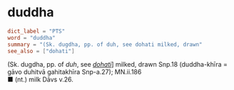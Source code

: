 # duddha

``` toml
dict_label = "PTS"
word = "duddha"
summary = "(Sk. dugdha, pp. of duh, see dohati milked, drawn"
see_also = ["dohati"]
```

(Sk. dugdha, pp. of *duh*, see *[dohati](dohati.md)*] milked, drawn Snp.18 (duddha\-khīra = gāvo duhitvā gahitakhīra Snp\-a.27); MN.ii.186  
■ (nt.) milk Dāvs v.26.

